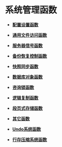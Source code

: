 # 系统管理函数

-   **[配置设置函数](配置设置函数.md)**  

-   **[通用文件访问函数](通用文件访问函数.md)**  

-   **[服务器信号函数](服务器信号函数.md)**  

-   **[备份恢复控制函数](备份恢复控制函数.md)**  

-   **[快照同步函数](快照同步函数.md)**  

-   **[数据库对象函数](数据库对象函数.md)**  

-   **[咨询锁函数](咨询锁函数.md)**  

-   **[逻辑复制函数](逻辑复制函数.md)**  

-   **[段页式存储函数](段页式存储函数.md)**  

-   **[其它函数](其它函数.md)**  

-   **[Undo系统函数](Undo系统函数.md)**  

-   **[行存压缩系统函数](行存压缩系统函数.md)**  
